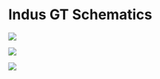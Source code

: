# Indus GT Schematics  
  
![](attachments/indus1-1.GIF)  
  
![](attachments/indus2-1.GIF)  
  
![](attachments/indus3-1.GIF)  
